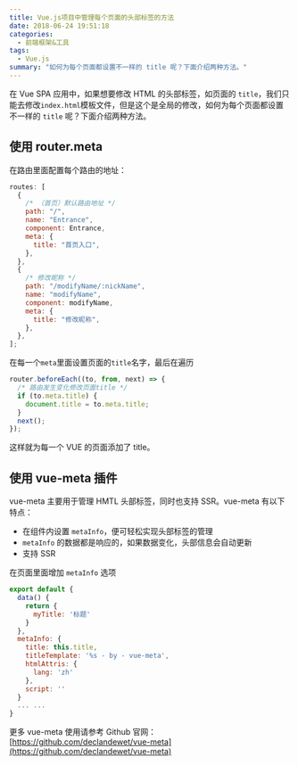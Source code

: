 ```yaml
---
title: Vue.js项目中管理每个页面的头部标签的方法
date: 2018-06-24 19:51:18
categories:
  - 前端框架&工具
tags:
  - Vue.js
summary: "如何为每个页面都设置不一样的 title 呢？下面介绍两种方法。"
---
```


在 Vue SPA 应用中，如果想要修改 HTML 的头部标签，如页面的 `title`，我们只能去修改`index.html`模板文件，但是这个是全局的修改，如何为每个页面都设置不一样的 `title` 呢？下面介绍两种方法。

<!-- more -->

## 使用 router.meta

在路由里面配置每个路由的地址：

```js
routes: [
  {
    /* （首页）默认路由地址 */
    path: "/",
    name: "Entrance",
    component: Entrance,
    meta: {
      title: "首页入口",
    },
  },
  {
    /* 修改昵称 */
    path: "/modifyName/:nickName",
    name: "modifyName",
    component: modifyName,
    meta: {
      title: "修改昵称",
    },
  },
];
```

在每一个`meta`里面设置页面的`title`名字，最后在遍历

```js
router.beforeEach((to, from, next) => {
  /* 路由发生变化修改页面title */
  if (to.meta.title) {
    document.title = to.meta.title;
  }
  next();
});
```

这样就为每一个 VUE 的页面添加了 title。

## 使用 vue-meta 插件

vue-meta 主要用于管理 HMTL 头部标签，同时也支持 SSR。vue-meta 有以下特点：

- 在组件内设置 `metaInfo`，便可轻松实现头部标签的管理
- `metaInfo` 的数据都是响应的，如果数据变化，头部信息会自动更新
- 支持 SSR

在页面里面增加 `metaInfo` 选项

```js
export default {
  data() {
    return {
      myTitle: '标题'
    }
  },
  metaInfo: {
    title: this.title,
    titleTemplate: '%s - by - vue-meta',
    htmlAttris: {
      lang: 'zh'
    },
    script: ''
  }
  ... ...
}
```

更多 vue-meta 使用请参考 Github 官网：[https://github.com/declandewet/vue-meta](https://github.com/declandewet/vue-meta)
